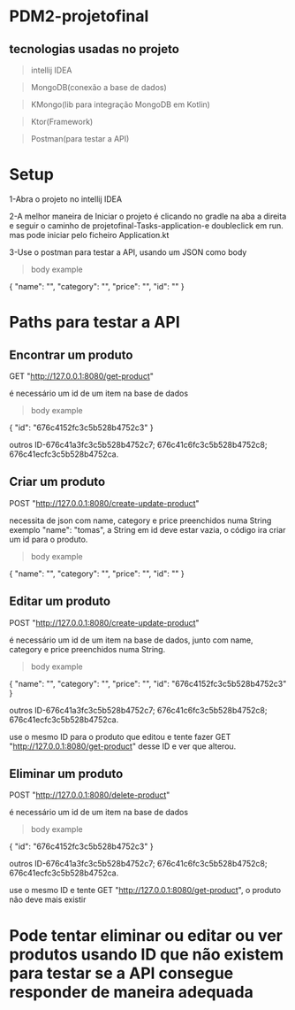 # PDM2-projetofinal

## tecnologias usadas no projeto
>intellij IDEA

>MongoDB(conexão a base de dados)

>KMongo(lib para integração MongoDB em Kotlin)

>Ktor(Framework)

>Postman(para testar a API)


# Setup 

1-Abra o projeto no intellij IDEA

2-A melhor maneira de Iniciar o projeto é clicando no gradle na aba a direita e seguir o caminho de projetofinal-Tasks-application-e doubleclick em run.
mas pode iniciar pelo ficheiro Application.kt

3-Use o postman para testar a API, usando um JSON como body

>body example

{
"name": "",
"category": "",
"price": "",
"id": "" 
}

# Paths para testar a API


## Encontrar um produto 

GET "http://127.0.0.1:8080/get-product"

é necessário um id de um item na base de dados

>body example

{ 
"id": "676c4152fc3c5b528b4752c3"
}

outros ID-676c41a3fc3c5b528b4752c7;     676c41c6fc3c5b528b4752c8;       676c41ecfc3c5b528b4752ca.


## Criar um produto 

POST "http://127.0.0.1:8080/create-update-product"

necessita de json com name, category e price preenchidos numa String exemplo "name": "tomas", a String em id deve estar vazia, o código ira criar um id para o produto.

>body example

{
"name": "",
"category": "",
"price": "",
"id": "" 
}


## Editar um produto 

POST "http://127.0.0.1:8080/create-update-product"

é necessário um id de um item na base de dados, junto com name, category e price preenchidos numa String.

>body example

{ 
"name": "",
"category": "",
"price": "",
"id": "676c4152fc3c5b528b4752c3"
}

outros ID-676c41a3fc3c5b528b4752c7;      676c41c6fc3c5b528b4752c8;      676c41ecfc3c5b528b4752ca.

use o mesmo ID para o produto que editou e tente fazer GET "http://127.0.0.1:8080/get-product" desse ID e ver que alterou.


## Eliminar um produto 

POST "http://127.0.0.1:8080/delete-product"

é necessário um id de um item na base de dados

>body example

{ 
"id": "676c4152fc3c5b528b4752c3"
}

outros ID-676c41a3fc3c5b528b4752c7;      676c41c6fc3c5b528b4752c8;      676c41ecfc3c5b528b4752ca.

use o mesmo ID e tente GET "http://127.0.0.1:8080/get-product", o produto não deve mais existir

# Pode tentar eliminar ou editar ou ver produtos usando ID que não existem para testar se a API consegue responder de maneira adequada


